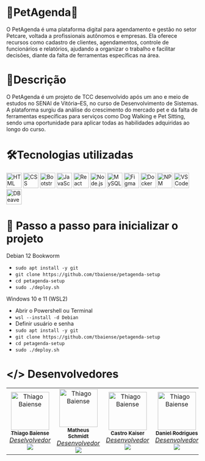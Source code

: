 # 🐾PetAgenda🐾
O PetAgenda é uma plataforma digital para agendamento e gestão no setor Petcare, voltada a profissionais autônomos e empresas. Ela oferece recursos como cadastro de clientes, agendamentos, controle de funcionários e relatórios, ajudando a organizar o trabalho e facilitar decisões, diante da falta de ferramentas específicas na área.

# 📄Descrição
O PetAgenda é um projeto de TCC desenvolvido após um ano e meio de estudos no SENAI de Vitória–ES, no curso de Desenvolvimento de Sistemas. A plataforma surgiu da análise do crescimento do mercado pet e da falta de ferramentas específicas para serviços como Dog Walking e Pet Sitting, sendo uma oportunidade para aplicar todas as habilidades adquiridas ao longo do curso.

# 🛠Tecnologias utilizadas
<p align="left">
  <!-- Frontend -->
  <img src="https://cdn.jsdelivr.net/gh/devicons/devicon/icons/html5/html5-original.svg" width="40" alt="HTML" />
  <img src="https://cdn.jsdelivr.net/gh/devicons/devicon/icons/css3/css3-original.svg" width="40" alt="CSS" />
  <img src="https://cdn.jsdelivr.net/gh/devicons/devicon/icons/bootstrap/bootstrap-original.svg" width="40" alt="Bootstrap" />
  <img src="https://cdn.jsdelivr.net/gh/devicons/devicon/icons/javascript/javascript-original.svg" width="40" alt="JavaScript" />
  <img src="https://cdn.jsdelivr.net/gh/devicons/devicon/icons/react/react-original.svg" width="40" alt="React" />

  <!-- Backend e Banco -->
  <img src="https://upload.wikimedia.org/wikipedia/commons/d/d9/Node.js_logo.svg" width="40" alt="Node.js" />
  <img src="https://cdn.jsdelivr.net/gh/devicons/devicon/icons/mysql/mysql-original.svg" width="40" alt="MySQL" />

  <!-- Design e DevOps -->
  <img src="https://cdn.jsdelivr.net/gh/devicons/devicon/icons/figma/figma-original.svg" width="40" alt="Figma" />
  <img src="https://cdn.jsdelivr.net/gh/devicons/devicon/icons/docker/docker-original.svg" width="40" alt="Docker" />
  <img src="https://cdn.jsdelivr.net/gh/devicons/devicon/icons/npm/npm-original-wordmark.svg" width="40" alt="NPM" />

  <!-- Ferramentas -->
  <img src="https://img.icons8.com/fluent/48/000000/visual-studio-code-2019.png" width="40" alt="VS Code Icon"/>
  <img src="https://icon.icepanel.io/Technology/svg/DBeaver.svg" width="40" alt="DBeaver Icon" />
 


</p>


# 📝 Passo a passo para inicializar o projeto
Debian 12 Bookworm
- ```sudo apt install -y git```
- ```git clone https://github.com/tbaiense/petagenda-setup```
- ```cd petagenda-setup```
- ```sudo ./deploy.sh```

Windows 10 e 11 (WSL2)
- Abrir o Powershell ou Terminal
- ```wsl --install -d Debian```
- Definir usuário e senha
- ```sudo apt install -y git```
- ```git clone https://github.com/tbaiense/petagenda-setup```
- ```cd petagenda-setup```
- ```sudo ./deploy.sh```

# </> Desenvolvedores
<table> 
  <tr> 
    <td align="center" width="200">
      <a href="https://github.com/tbaiense"> 
        <img src="https://avatars.githubusercontent.com/u/168869648?v=4" width="100px" alt="Thiago Baiense"/> 
        <br /> 
        <sub>
          <b>
            Thiago Baiense
          </b>
        </sub>
        <br /> 
        <em>
          Deselvolvedor
        </em>
        <br /> 
        <a href="https://github.com/tbaiense"> 
          <img src="https://img.shields.io/badge/GitHub-000?style=flat&logo=github&logoColor=white"/> 
        </a> 
      </a> 
    </td>
    <td align="center" width="200">
      <a href="https://github.com/Arescoderx"> 
        <img src="https://avatars.githubusercontent.com/u/171873857?v=4" width="100px" alt="Thiago Baiense"/> 
        <br /> 
        <sub>
          <b>
            Matheus Schmidt
          </b>
        </sub>
        <br /> 
        <em>
          Desenvolvedor
        </em>
        <br /> 
        <a href="https://github.com/Arescoderx"> 
          <img src="https://img.shields.io/badge/GitHub-000?style=flat&logo=github&logoColor=white"/> 
        </a> 
      </a> 
    </td> 
    <td align="center" width="200">
      <a href="https://github.com/CastroKaiser"> 
        <img src="https://avatars.githubusercontent.com/u/168910263?v=4" width="100px" alt="Thiago Baiense"/> 
        <br /> 
        <sub>
          <b>
            Castro Kaiser
          </b>
        </sub>
        <br /> 
        <em>
          Desenvolvedor
        </em>
        <br /> 
        <a href="https://github.com/CastroKaiser"> 
          <img src="https://img.shields.io/badge/GitHub-000?style=flat&logo=github&logoColor=white"/> 
        </a> 
      </a> 
    </td> 
    <td align="center" width="200">
      <a href="https://github.com/Koji-Kashin"> 
        <img src="https://avatars.githubusercontent.com/u/171873345?v=4" width="100px" alt="Thiago Baiense"/> 
        <br /> 
        <sub>
          <b>
            Daniel Rodrigues
          </b>
        </sub>
        <br /> 
        <em>
          Desenvolvedor
        </em>
        <br /> 
        <a href="https://github.com/Koji-Kashin"> 
          <img src="https://img.shields.io/badge/GitHub-000?style=flat&logo=github&logoColor=white"/> 
        </a> 
      </a> 
    </td> 
  </tr> 
</table>
